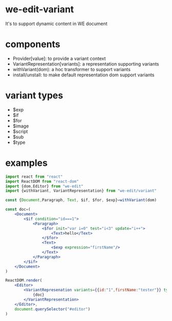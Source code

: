 # we-edit-variant

It's to support dynamic content in WE document

# components
* Provider[value]: to provide a variant context
* VariantRepresentation[variants]: a representation supporting variants
* withVariant(dom): a hoc transformer to support variants
* install/unstall: to make default representation dom support variants

# variant types
* $exp
* $if
* $for
* $image
* $script
* $sub
* $type


# examples
```jsx
import react from "react"
import ReactDOM from "react-dom"
import {dom,Editor} from "we-edit"
import {withVariant, VariantRepresentation} from "we-edit/variant"

const {Document,Paragraph, Text, $if, $for, $exp}=withVariant(dom)

const doc=(
    <Document>
        <$if condition="id===1">
            <Paragraph>
                <$for init="var i=0" test="i<3" update="i++">
                    <Text>hello</Text>
                </$for>
                <Text>
                    <$exp expression="firstName"/>
                </Text>
            </Paragraph>
        </$if>
    </Document>
)

ReactDOM.render(
    <Editor>
        <VariantRepresenation variants={{id:"1",firstName:"tester"}} type="pagination">
            {doc}
        </VariantRepresentation>
    </Editor>, 
    document.querySelector("#editor")
)
```